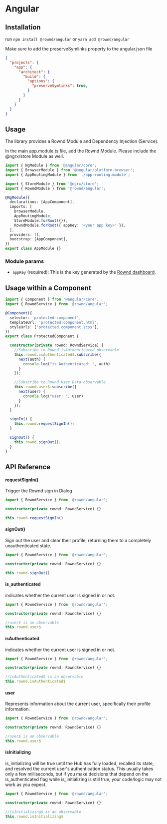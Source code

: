 # Angular

## Installation

run `npm install @rownd/angular` or `yarn add @rownd/angular`

Make sure to add the preserveSymlinks property to the angular.json file
```json
{
  "projects": {
    "app": {
      "architect": {
        "build": {
          "options": {
            "preserveSymlinks": true,
          }
        }
      }
    }
  }
}
```

## Usage

The library provides a Rownd Module and Dependency Injection (Service).

In the main app.module.ts file, add the Rownd Module. Please include the @ngrx/store Module as well.

```ts
import { NgModule } from '@angular/core';
import { BrowserModule } from '@angular/platform-browser';
import { AppRoutingModule } from './app-routing.module';

import { StoreModule } from '@ngrx/store';
import { RowndModule } from '@rownd/angular';

@NgModule({
  declarations: [AppComponent],
  imports: [
    BrowserModule,
    AppRoutingModule,
    StoreModule.forRoot({}),
    RowndModule.forRoot({ appKey: '<your app key>' }),
  ],
  providers: [],
  bootstrap: [AppComponent],
})
export class AppModule {}
```

### Module params
* `appKey` (required): This is the key generated by the [Rownd dashboard](https://app.rownd.io).

## Usage within a Component

```ts
import { Component } from '@angular/core';
import { RowndService } from '@rownd/angular';

@Component({
  selector: 'protected-component',
  templateUrl: 'protected.component.html',
  styleUrls: ['protected.component.scss'],
})
export class ProtectedComponent {

  constructor(private rownd: RowndService) {
    //Subscribe to Rownd isAuthenticated observable
    this.rownd.isAuthenticated$.subscribe({
      next(auth) {
        console.log("is Authenticated: ", auth)
      }
    });

    //Subscribe to Rownd User Data observable
    this.rownd.user$.subscribe({
      next(user) {
        console.log("user: ", user)
      }
    });
  }

  signIn() {
    this.rownd.requestSignIn();
  }

  signOut() {
    this.rownd.signOut();
  }
} 
```




## API Reference

#### requestSignIn()

Trigger the Rownd sign in Dialog

```ts
import { RowndService } from '@rownd/angular';

constructor(private rownd: RowndService) {}

this.rownd.requestSignIn()
```


#### signOut()

Sign out the user and clear their profile, returning them to a completely unauthenticated state.

```ts
import { RowndService } from '@rownd/angular';

constructor(private rownd: RowndService) {}

this.rownd.signOut()
```

#### is_authenticated

indicates whether the current user is signed in or not.

```ts
import { RowndService } from '@rownd/angular';

constructor(private rownd: RowndService) {}

//user$ is an observable
this.rownd.user$
```

#### isAuthenticated

indicates whether the current user is signed in or not.

```ts
import { RowndService } from '@rownd/angular';

constructor(private rownd: RowndService) {}

//isAuthenticated$ is an observable
this.rownd.isAuthenticated$
```

#### user

Represents information about the current user, specifically their profile information.

```ts
import { RowndService } from '@rownd/angular';

constructor(private rownd: RowndService) {}

//user$ is an observable
this.rownd.user$
```

#### isInitializing

is_initializing will be true until the Hub has fully loaded, recalled its state, and resolved the current user's authentication status. This usually takes only a few milliseconds, but if you make decisions that depend on the is_authenticated flag while is_initializing is still true, your code/logic may not work as you expect.

```ts
import { RowndService } from '@rownd/angular';

constructor(private rownd: RowndService) {}

//isInitializing$ is an observable
this.rownd.isInitializing$
```
